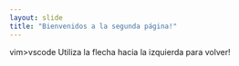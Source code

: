 ```yaml
---
layout: slide
title: "Bienvenidos a la segunda página!"
---
```

vim>vscode
Utiliza la flecha hacia la izquierda para volver!

